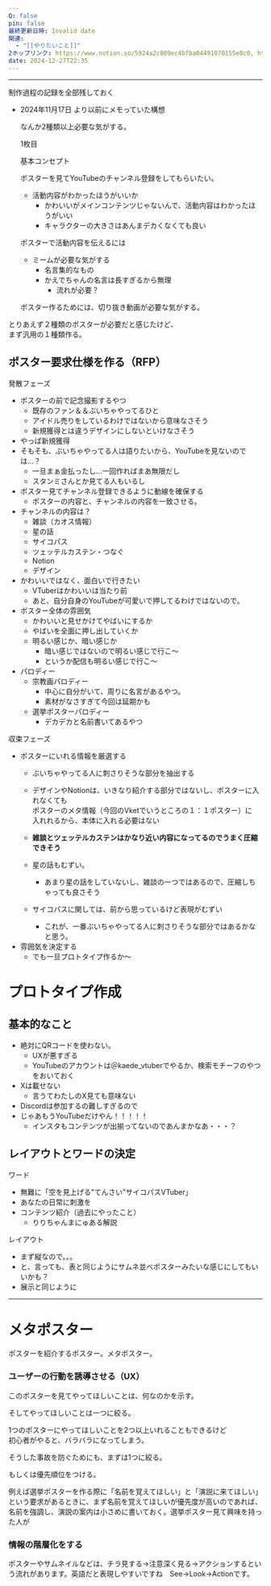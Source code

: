 ```yaml
---
Q: false
pin: false
最終更新日時: Invalid date
関連:
  - "[[やりたいこと]]"
2ホップリンク: https://www.notion.so/5924a2c809ec4bfba04491070155e0c0, https://www.notion.so/e9c6d9cbed064a1ea1aada9af073693f, https://www.notion.so/f5b83dc9df9040c9ad75ed14c500bc8a
date: 2024-12-27T22:35
---
```

  

  

---

制作過程の記録を全部残しておく

  

- 2024年11月17日 より以前にメモっていた構想
    
    なんか2種類以上必要な気がする。
    
      
    
    1枚目
    
    基本コンセプト
    
    ポスターを見てYouTubeのチャンネル登録をしてもらいたい。
    
    - 活動内容がわかったほうがいいか
        - かわいいがメインコンテンツじゃないんで、活動内容はわかったほうがいい
        - キャラクターの大きさはあんまデカくなくても良い
    
      
    
    ポスターで活動内容を伝えるには
    
    - ミームが必要な気がする
        - 名言集的なもの
        - かえでちゃんの名言は長すぎるから無理
            - 流れが必要？
    
      
    
    ポスター作るためには、切り抜き動画が必要な気がする。
    

  

とりあえず２種類のポスターが必要だと感じたけど、  
まず汎用の１種類作る。  

  

## ポスター要求仕様を作る（RFP）

  

発散フェーズ

- ポスターの前で記念撮影するやつ
    - 既存のファン＆＆ぶいちゃやってるひと
    - アイドル売りをしているわけではないから意味なさそう
    - 新規獲得とは違うデザインにしないといけなさそう
- やっぱ新規獲得
- そもそも、ぶいちゃやってる人は語りたいから、YouTubeを見ないのでは…？
    - 一旦まぁ金払ったし…一回作ればまあ無限だし
    - スタンミさんとか見てる人もいるし
- ポスター見てチャンネル登録できるように動線を確保する
    - ポスターの内容と、チャンネルの内容を一致させる。
- チャンネルの内容は？
    - 雑談（カオス情報）
    - 星の話
    - サイコパス
    - ツェッテルカステン・つなぐ
    - Notion
    - デザイン
- かわいいではなく、面白いで行きたい
    - VTuberはかわいいは当たり前
    - あと、自分自身のYouTubeが可愛いで押してるわけではないので。
- ポスター全体の雰囲気
    - かわいいと見せかけてやばいにするか
    - やばいを全面に押し出していくか
    - 明るい感じか、暗い感じか
        - 暗い感じではないので明るい感じで行こ～
        - というか配信も明るい感じで行こ～
- パロディー
    - 宗教画パロディー
        - 中心に自分がいて、周りに名言があるやつ。
        - 素材がなさすぎて今回は延期かも
    - 選挙ポスターパロディー
        - デカデカと名前書いてあるやつ

  

  

  

収束フェーズ

- ポスターにいれる情報を厳選する
    - ぶいちゃやってる人に刺さりそうな部分を抽出する
    - デザインやNotionは、いきなり紹介する部分ではないし、ポスターに入れなくても  
        ポスターのメタ情報（今回のVketでいうところの１：１ポスター）に  
        入れれるから、本体に入れる必要はない  
        
    - **雑談とツェッテルカステンはかなり近い内容になってるのでうまく圧縮できそう**
    - 星の話もむずい。
        - あまり星の話をしていないし、雑談の一つではあるので、圧縮しちゃっても良さそう
    - サイコパスに関しては、前から思っているけど表現がむずい
        - これが、一番ぶいちゃやってる人に刺さりそうな部分ではあるかなと思う。
- 雰囲気を決定する
    - でも一旦プロトタイプ作るか～

  

  

# プロトタイプ作成

  

## 基本的なこと

- 絶対にQRコードを使わない。
    - UXが悪すぎる
    - YouTubeのアカウントは＠kaede_vtuberでやるか、検索モチーフのやつをおいておく
- Xは載せない
    - 言うてわたしのX見ても意味ない
- Discordは参加するの難しすぎるので
- じゃあもうYouTubeだけやん！！！！！
    - インスタもコンテンツが出揃ってないのであんまかなあ・・・？

  

## レイアウトとワードの決定

  

ワード

- 無難に「空を見上げる"てんさい”サイコパスVTuber」
- あなたの日常に刺激を
- コンテンツ紹介（過去にやったこと）
    - りりちゃんまにゅある解説

  

レイアウト

- まず縦なので。。。
- と、言っても、表と同じようにサムネ並べポスターみたいな感じにしてもいいかも？
- 展示と同じように

  

  

  

---

  

# メタポスター

ポスターを紹介するポスター。メタポスター。

  

### ユーザーの行動を誘導させる（UX）

このポスターを見てやってほしいことは、何なのかを示す。

そしてやってほしいことは一つに絞る。

1つのポスターにやってほしいことを2つ以上いれることもできるけど  
初心者がやると、バラバラになってしまう。  

そうした事故を防ぐためにも、まずは1つに絞る。

もしくは優先順位をつける。

例えば選挙ポスターを作る際に「名前を覚えてほしい」と「演説に来てほしい」という要求があるときに、まず名前を覚えてほしいが優先度が高いのであれば、  
名前を強調し、演説の案内は小さめに書いておく。選挙ポスター見て興味を持った人が  

  

### 情報の階層化をする

ポスターやサムネイルなどは、チラ見する→注意深く見る→アクションするという流れがあります。英語だと表現しやすいですね　See→Look→Actionです。